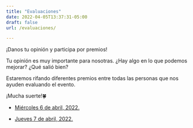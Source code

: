 ```yaml
---
title: "Evaluaciones"
date: 2022-04-05T13:37:31-05:00
draft: false
url: /evaluaciones/

---
```


¡Danos tu opinión y participa por premios!

Tu opinión es muy importante para nosotras. ¿Hay algo en lo que podemos mejorar? ¿Qué salió bien?

Estaremos rifando diferentes premios entre todas las personas que nos ayuden evaluando el evento.

¡Mucha suerte!🍀

* [Miércoles 6 de abril, 2022.](https://docs.google.com/forms/d/e/1FAIpQLSfJwqGGlOvg1MytectBPQR-7KHZMv3NTfGGx9Bc2sCAJ-mTKw/viewform )

* [Jueves 7 de abril, 2022.](https://docs.google.com/forms/d/e/1FAIpQLSelgBPgMPc1qAuh3YcIFmwwRtd2BJBMeo-mEkzWzls_z2l9BQ/viewform )